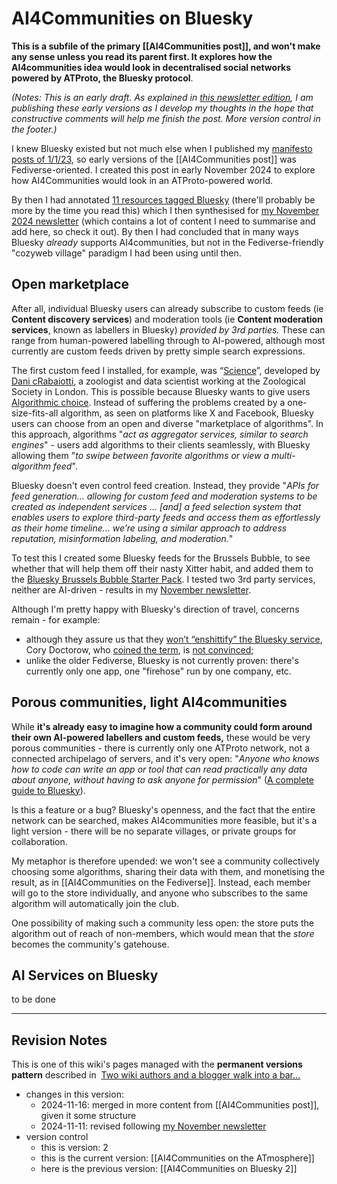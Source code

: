 # AI4Communities on Bluesky

**This is a subfile of the primary [[AI4Communities post]], and won't make any sense unless you read its parent first. It explores how the AI4communities idea would look in decentralised social networks powered by ATProto, the Bluesky protocol**.

*(Notes: This is an early draft. As explained in [this newsletter edition](https://mathewlowry.medium.com/exploring-ai4communities-newsletter-6365b2716bb1), I am publishing these early versions as I develop my thoughts in the hope that constructive comments will help me finish the post. More version control in the footer.)*

I knew Bluesky existed but not much else when I published my [manifesto posts of 1/1/23](https://mathewlowry.medium.com/a-minimum-viable-ecosystem-for-collective-intelligence-7738848ce9c4), so early versions of the [[AI4Communities post]] was Fediverse-oriented. I created this post in early November 2024 to explore how AI4Communities would look in an ATProto-powered world. 

By then I had annotated [11 resources tagged Bluesky](https://myhub.ai/@mathewlowry/?tags=bluesky) (there'll probably be more by the time you read this) which I then synthesised for [my November 2024 newsletter](https://mathewlowry.medium.com/ai4communities-bluesky-newsletter-331a25909cc5)  (which contains a lot of content I need to summarise and add here, so check it out). By then I had concluded that in many ways Bluesky *already* supports AI4communities, but not in the Fediverse-friendly "cozyweb village" paradigm I had been using until then.

## Open marketplace

After all, individual Bluesky users can already subscribe to custom feeds (ie **Content discovery services**) and moderation tools (ie **Content moderation services**, known as labellers in Bluesky) *provided by 3rd parties.* These can range from human-powered labelling through to AI-powered, although most currently are custom feeds driven by pretty simple search expressions. 

The first custom feed I installed, for example, was “[Science](https://bsky.app/profile/bossett.social/feed/for-science)”, developed by [Dani cRabaiotti](https://bsky.app/profile/danirabaiotti.bsky.social), a zoologist and data scientist working at the Zoological Society in London. This is possible because Bluesky wants to give users [Algorithmic choice](https://bsky.social/about/blog/3-30-2023-algorithmic-choice). Instead of suffering the problems created by a one-size-fits-all algorithm, as seen on platforms like X and Facebook, Bluesky users can choose from an open and diverse "marketplace of algorithms". In this approach, algorithms "*act as aggregator services, similar to search engines*" - users add algorithms to their clients seamlessly, with Bluesky allowing them "*to swipe between favorite algorithms or view a multi-algorithm feed*".

Bluesky doesn't even control feed creation. Instead, they provide "*APIs for feed generation... allowing for custom feed and moderation systems to be created as independent services ... [and] a feed selection system that enables users to explore third-party feeds and access them as effortlessly as their home timeline... we’re using a similar approach to address reputation, misinformation labeling, and moderation.*" 

To test this I created some Bluesky feeds for the Brussels Bubble, to see whether that will help them off their nasty Xitter habit, and added them to the [Bluesky Brussels Bubble Starter Pack](https://go.bsky.app/LZExyns). I tested two 3rd party services, neither are AI-driven - results in my [November newsletter](https://mathewlowry.medium.com/ai4communities-bluesky-newsletter-331a25909cc5). 

Although I'm pretty happy with Bluesky's direction of travel, concerns remain - for example: 

* although they assure us that they [won’t “enshittify” the Bluesky service](https://www.wired.com/story/bluesky-ceo-jay-graber-wont-enshittify-ads/), Cory Doctorow, who [coined the term](https://doctorow.medium.com/https-pluralistic-net-2024-10-14-pearl-clutching-this-toilet-has-no-central-nervous-system-266e69b4c8f9), is [not convinced](https://doctorow.medium.com/https-pluralistic-net-2024-11-02-ulysses-pact-tie-yourself-to-a-federated-mast-b2f89bb5b4d8);
* unlike the older Fediverse, Bluesky is not currently proven: there's currently only one app, one "firehose" run by one company, etc.

## Porous communities, light AI4communities

While **it's already easy to imagine how a community could form around their own AI-powered labellers and custom feeds,** these would be very porous communities - there is currently only one ATProto network, not a connected archipelago of servers, and it's very open: "*Anyone who knows how to code can write an app or tool that can read practically any data about anyone, without having to ask anyone for permission*" ([A complete guide to Bluesky](https://mackuba.eu/2024/02/21/bluesky-guide?utm_source=pocket_shared)). 

Is this a feature or a bug? Bluesky's openness, and the fact that the entire network can be searched, makes AI4communities more feasible, but it's a light version - there will be no separate villages, or private groups for collaboration.

My metaphor is therefore upended: we won't see a community collectively choosing some algorithms, sharing their data with them, and monetising the result, as in [[AI4Communities on the Fediverse]]. Instead, each member will go to the store individually, and anyone who subscribes to the same algorithm will automatically join the club.

One possibility of making such a community less open: the store puts the algorithm out of reach of non-members, which would mean that the *store* becomes the community's gatehouse.

## AI Services on Bluesky

to be done



---

## Revision Notes

This is one of this wiki's pages managed with the **permanent versions pattern** described in  [Two wiki authors and a blogger walk into a bar…](https://mathewlowry.medium.com/two-wiki-authors-and-a-blogger-walk-into-a-bar-7106c8376c6e)  

- changes in this version: 
	- 2024-11-16: merged in more content from [[AI4Communities post]], given it some structure
	- 2024-11-11: revised following [my November newsletter](https://mathewlowry.medium.com/ai4communities-bluesky-newsletter-331a25909cc5)
- version control
    - this is version: 2
    - this is the current version: [[AI4Communities on the ATmosphere]]
    - here is the previous version: [[AI4Communities on Bluesky 2]]
